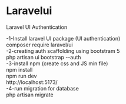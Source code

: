 # Laravelui
Laravel UI Authentication


-1-Install laravel UI package (UI authentication) <br/>
composer require laravel/ui <br/>
-2-creating auth scaffolding using bootstram 5 <br/>
php artisan ui bootstrap --auth <br/>
-3-install npm (create css and JS min file) <br/>
npm install <br/>
npm run dev <br/>
http://localhost:5173/ <br/>
-4-run migration for database<br/>
php artisan migrate <br/>
